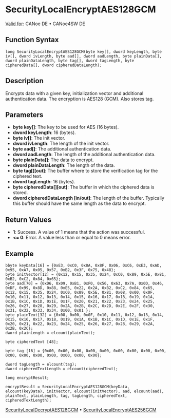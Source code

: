 # SecurityLocalEncryptAES128GCM

[Valid for](../../../Shared/FeatureAvailability.md): CANoe DE • CANoe4SW DE

## Function Syntax

```plaintext
long SecurityLocalEncryptAES128GCM(byte key[], dword keyLength, byte iv[], dword ivLength, byte aad[], dword aadLength, byte plainData[], dword plainDataLength, byte tag[], dword tagLength, byte cipheredData[], dword cipheredDataLength);
```

## Description

Encrypts data with a given key, initialization vector and additional authentication data. The encryption is AES128 (GCM). Also stores tag.

## Parameters

- **byte key[]**: The key to be used for AES (16 bytes).
- **dword keyLength**: 16 (bytes).
- **byte iv[]**: The init vector.
- **dword ivLength**: The length of the init vector.
- **byte aad[]**: The additional authentication data.
- **dword aadLength**: The length of the additional authentication data.
- **byte plainData[]**: The data to encrypt.
- **dword plainDataLength**: The length of the data.
- **byte tag[][out]**: The buffer where to store the verification tag for the ciphered text.
- **dword tagLength**: 16 (bytes).
- **byte cipheredData[][out]**: The buffer in which the ciphered data is stored.
- **dword cipheredDataLength [in/out]**: The length of the buffer. Typically this buffer should have the same length as the data to encrypt.

## Return Values

- **1**: Success. A value of 1 means that the action was successful.
- **\<= 0**: Error. A value less than or equal to 0 means error.

## Example

```plaintext
bbyte keyData[16] = {0xE3, 0xC0, 0x8A, 0x8F, 0x06, 0xC6, 0xE3, 0xAD, 0x95, 0xA7, 0x05, 0x57, 0xB2, 0x3F, 0x75, 0x48};
byte initVector[12] = {0x12, 0x15, 0x35, 0x24, 0xC0, 0x89, 0x5E, 0x81, 0xB2, 0xC2, 0x84, 0x65};
byte aad[70] = {0xD6, 0x09, 0xB1, 0xF0, 0x56, 0x63, 0x7A, 0x0D, 0x46, 0xDF, 0x99, 0x8D, 0x88, 0xE5, 0x22, 0x2A, 0xB2, 0xC2, 0x84, 0x65, 0x12, 0x15, 0x35, 0x24, 0xC0, 0x89, 0x5E, 0x81, 0x08, 0x00, 0x0F, 0x10, 0x11, 0x12, 0x13, 0x14, 0x15, 0x16, 0x17, 0x18, 0x19, 0x1A, 0x1B, 0x1C, 0x1D, 0x1E, 0x1F, 0x20, 0x21, 0x22, 0x23, 0x24, 0x25, 0x26, 0x27, 0x28, 0x29, 0x2A, 0x2B, 0x2C, 0x2D, 0x2E, 0x2F, 0x30, 0x31, 0x32, 0x33, 0x34, 0x00, 0x01 };
byte plainText[32] = {0x08, 0x00, 0x0F, 0x10, 0x11, 0x12, 0x13, 0x14, 0x15, 0x16, 0x17, 0x18, 0x19, 0x1A, 0x1B, 0x1C, 0x1D, 0x1E, 0x1F, 0x20, 0x21, 0x22, 0x23, 0x24, 0x25, 0x26, 0x27, 0x28, 0x29, 0x2A, 0x2B, 0x2C};
dword plainLength = elcount(plainText);

byte cipheredText [48];

byte tag [16] = {0x00, 0x00, 0x00, 0x00, 0x00, 0x00, 0x00, 0x00, 0x00, 0x00, 0x00, 0x00, 0x00, 0x00, 0x00, 0x00};

dword tagLength = elcount(tag);
dword cipheredTextLength = elcount(cipheredText);

long encryptResult;

encryptResult = SecurityLocalEncryptAES128GCM(keyData, elcount(keyData), initVector, elcount(initVector), aad, elcount(aad), plainText, plainLength, tag, tagLength, cipheredText, cipheredTextLength);
```

[SecurityLocalDecryptAES128GCM](CAPLfunctionSecurityLocalDecryptAES128GCM.md) • [SecurityLocalEncryptAES256GCM](CAPLfunctionSecurityLocalEncryptAES256GCM.md)
